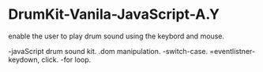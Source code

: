 # DrumKit-Vanila-JavaScript-A.Y

enable the user to play drum sound using the keybord and mouse.

-javaScript drum sound kit.
.dom manipulation.
-switch-case.
=eventlistner- keydown, click.
-for loop.


